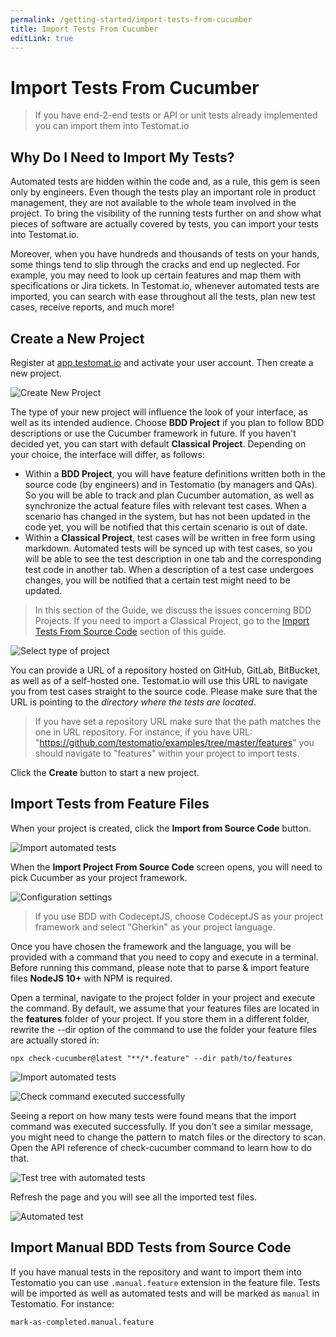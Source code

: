 ```yaml
---
permalink: /getting-started/import-tests-from-cucumber
title: Import Tests From Cucumber
editLink: true
---
```


# Import Tests From Cucumber

> If you have end-2-end tests or API or unit tests already implemented you can import them into Testomat.io

## Why Do I Need to Import My Tests?

Automated tests are hidden within the code and, as a rule, this gem is seen only by engineers. Even though the tests play an important role in product management, they are not available to the whole team involved in the project. To bring the visibility of the running tests further on and show what pieces of software are actually covered by tests, you can import your tests into Testomat.io. 

Moreover, when you have hundreds and thousands of tests on your hands, some things tend to slip through the cracks and end up neglected. For example, you may need to look up certain features and map them with specifications or Jira tickets. In Testomat.io, whenever automated tests are imported,  you can search with ease throughout all the tests, plan new test cases, receive reports, and much more! 

## Create a New Project

Register at [app.testomat.io](https://app.testomat.io) and activate your user account. Then create a new project.

![Create New Project](images/scratch1.png)

The type of your new project will influence the look of your interface, as well as its intended audience. Choose **BDD Project** if you plan to follow BDD descriptions or use the Cucumber framework in future. If you haven't decided yet, you can start with default **Classical Project**. Depending on your choice, the interface will differ, as follows:

* Within a **BDD Project**, you will have feature definitions written both in the source code (by engineers) and in Testomatio (by managers and QAs). So you will be able to track and plan Cucumber automation, as well as synchronize the actual feature files with relevant test cases. When a scenario has changed in the system, but has not been updated in the code yet, you will be notified that this certain scenario is out of date.
* Within a **Classical Project**, test cases will be written in free form using markdown. Automated tests will be synced up with test cases, so you will be able to see the test description in one tab and the corresponding test code in another tab. When a description of a test case undergoes changes, you will be notified that a certain test might need to be updated.

> In this section of the Guide, we discuss the issues concerning BDD Projects. If you need to import a Classical Project, go to the [Import Tests From Source Code](https://docs.testomat.io/getting-started/import-tests-from-source-code/#why-do-i-need-to-import-my-tests) section of this guide.

![Select type of project](images/scratch2.png)

You can provide a URL of a repository hosted on GitHub, GitLab, BitBucket, as well as of a self-hosted one. Testomat.io will use this URL to navigate you from test cases straight to the source code. Please make sure that the URL is pointing to the *directory where the tests are located*. 

> If you have set a repository URL make sure that the path matches the one in URL repository. For instance, if you have URL: "https://github.com/testomatio/examples/tree/master/features" you should navigate to "features" within your project to import tests.

Click the **Create** button to start a new project.

## Import Tests from Feature Files

When your project is created, click the **Import from Source Code** button.

![Import automated tests](images/2023-08-04_23.46.33@2x.png)

When the **Import Project From Source Code** screen opens, you will need to pick Cucumber as your project framework. 

![Configuration settings](images/2023-08-04_23.48.18@2x.png)

> If you use BDD with CodeceptJS, choose CodeceptJS as your project framework and select "Gherkin" as your project language.

Once you have chosen the framework and the language, you will be provided with a command that you need to copy and execute in a terminal. Before running this command, please note that to parse & import feature files **NodeJS 10+** with NPM is required.

Open a terminal, navigate to the project folder in your project and execute the command. By default, we assume that your features files are located in the **features** folder of your project. If you store them in a different folder, rewrite the --dir  option of the command to use the folder your feature files are actually stored in:

```
npx check-cucumber@latest "**/*.feature" --dir path/to/features
```

![Import automated tests](images/2023-08-04_23.50.37@2x.png)

![Check command executed successfully](images/2023-08-04_23.51.31@2x.png)

Seeing a report on how many tests were found means that the import command was executed successfully. If you don't see a similar message, you might need to change the pattern to match files or the directory to scan. Open the API reference of check-cucumber command to learn how to do that.

![Test tree with automated tests](images/2023-08-04_23.53.19@2x.png)

Refresh the page and you will see all the imported test files.

![Automated test](images/2023-08-04_23.54.12@2x.png)

## Import Manual BDD Tests from Source Code

If you have manual tests in the repository and want to import them into Testomatio you can use `.manual.feature` extension in the feature file. Tests will be imported as well as automated tests and will be marked as `manual` in Testomatio. For instance:

```
mark-as-completed.manual.feature
```